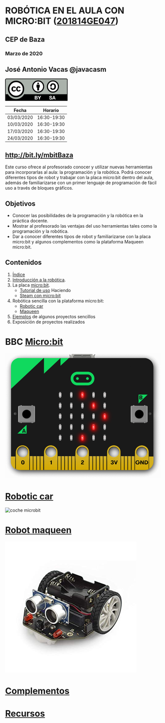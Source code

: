 # ROBÓTICA EN EL AULA CON MICRO:BIT ([201814GE047](https://www.juntadeandalucia.es/educacion/secretariavirtual/consultaCEP/actividad/201814GE047/))

## CEP de Baza

### Marzo de 2020

## José Antonio Vacas @javacasm

![Licencia CC](./images/Licencia_CC.png)


|Fecha|Horario|
|---|---|
|03/03/2020|16:30-19:30
|10/03/2020|16:30-19:30
|17/03/2020|16:30-19:30
|24/03/2020|16:30-19:30

## http://bit.ly/mbitBaza

Este curso ofrece al profesorado conocer y utilizar nuevas herramientas para incorporarlas al aula: la programación y la robótica. Podrá conocer diferentes tipos de robot y trabajar con la placa micro:bit dentro del aula, además de familiarizarse con un primer lenguaje de programación de fácil uso a través de bloques gráficos.

## Objetivos

- Conocer las posibilidades de la programación y la robótica en la práctica docente.
- Mostrar al profesorado las ventajas del uso herramientas tales como la programación y la robótica.
- Dar a conocer diferentes tipos de robot y familiarizarse con la placa micro:bit y algunos complementos como la plataforma Maqueen micro:bit.

## Contenidos

1. [Índice](./Indice.md)
1. [Introducción a la robótica](./IniciacionRobotica.md). 
1. La placa [micro:bit](./microbit.md).
    * [Tutorial de uso](./tutorial.md) 
    Haciendo 
    * [Steam con micro:bit](./STEM.md)
1. Robótica sencilla con la plataforma micro:bit:
    * [Robotic car](./car.md)
    * [Maqueen](./MaQueen.md)
1. [Ejemplos](./ejemplos.md) de algunos proyectos sencillos
1. Exposición de proyectos realizados

# BBC [Micro:bit](./microbit.md)

![micro:bit](./images/redirect_scrolling_bit.gif)

# [Robotic car](./car.md)

![coche microbit](https://microbit.micro-log.com/wp-content/uploads/2019/03/microbit-1024x576.jpg)

# [Robot maqueen](./MaQueen.md)

![maqueen](./images/maQueen.jpg)

# [Complementos](./Complementos.md)

# [Recursos](./Recursos.md)



